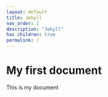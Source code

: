 ```yaml
---
layout: default
title: Jekyll
nav_order: 1
description: "Jekyll"
has children: true
permalink: /
---
```


# My first document  
This is my document